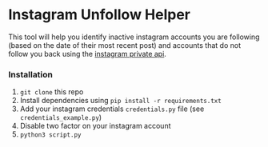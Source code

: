 # Instagram Unfollow Helper

This tool will help you identify inactive instagram accounts you are following (based on the date of their most recent post) and accounts that do not follow you back using the [instagram private api](https://github.com/ping/instagram_private_api).


### Installation
1. ```git clone``` this repo
2. Install dependencies using ```pip install -r requirements.txt```
3. Add your instagram credentials ```credentials.py``` file (see ```credentials_example.py```)
4. Disable two factor on your instagram account
5. ```python3 script.py```